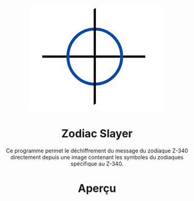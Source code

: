 <div align="center">

  ![Logo](assets/logo.png)
  <h1><b>Zodiac Slayer</b></h1>
  
  <p>
    Ce programme permet le déchiffrement du message du zodiaque Z-340 directement depuis une image 
    contenant les symboles du zodiaques spécifique au Z-340.
  </p>
  <h1>Aperçu</h1>
  

</div>

